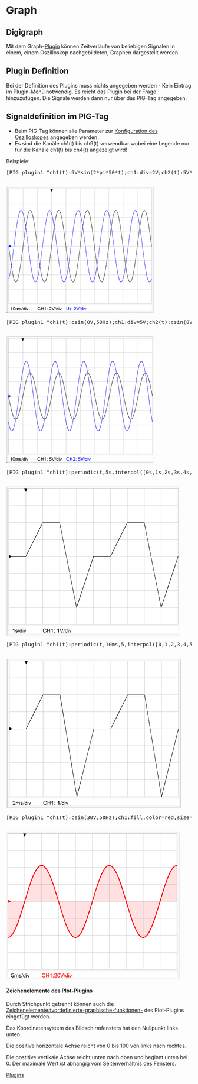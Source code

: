 # Graph
##  Digigraph 
Mit dem Graph-[Plugin](../Plugins/index.md) können Zeitverläufe von beliebigen Signalen in einem, einem Oszilloskop nachgebildeten, Graphen dargestellt werden.

##  Plugin Definition 
Bei der Definition des Plugins muss nichts angegeben werden - Kein Eintrag im Plugin-Menü notwendig. Es reicht das Plugin bei der Frage hinzuzufügen. Die Signale werden dann nur über das PIG-Tag angegeben.

##  Signaldefinition im PIG-Tag 
* Beim PIG-Tag können alle Parameter zur [Konfiguration des Oszilloskopes](../KonfigurationdesOszilloskopes/index.md) angegeben werden.
* Es sind die Kanäle ch1(t) bis ch9(t) verwendbar wobei eine Legende nur für die Kanäle ch1(t) bis ch4(t) angezeigt wird!

Beispiele:
<pre>
[PIG plugin1 "ch1(t):5V*sin(2*pi*50*t);ch1:div=2V;ch2(t):5V*sin(2*pi*50*t+2);ch2:div=2V,name=Ux; time:trigger=3"/](PIG plugin1 "ch1(t):5V*sin(2*pi*50*t);ch1:div=2V;ch2(t):5V*sin(2*pi*50*t+2);ch2:div=2V,name=Ux; time:trigger=3"/)
</pre>
<br>![400px-ClipCapIt-190222-123733.PNG](400px-ClipCapIt-190222-123733.PNG)

<pre>
[PIG plugin1 "ch1(t):csin(8V,50Hz);ch1:div=5V;ch2(t):csin(8V+i*9V,50Hz);ch2:div=5V"/](PIG plugin1 "ch1(t):csin(8V,50Hz);ch1:div=5V;ch2(t):csin(8V+i*9V,50Hz);ch2:div=5V"/)
</pre>
<br>![400px-ClipCapIt-190225-074727.PNG](400px-ClipCapIt-190225-074727.PNG)

<pre>
[PIG plugin1 "ch1(t):periodic(t,5s,interpol([0s,1s,2s,3s,4s,5s](PIG plugin1 "ch1(t):periodic(t,5s,interpol([0s,1s,2s,3s,4s,5s),[0V,2V,2V,-3V,0V,0V](0V,2V,2V,-3V,0V,0V),t))"/]
</pre>
<br>![ClipCapIt-190318-070810.PNG](ClipCapIt-190318-070810.PNG)

<pre>
[PIG plugin1 "ch1(t):periodic(t,10ms,5,interpol([0,1,2,3,4,5](PIG plugin1 "ch1(t):periodic(t,10ms,5,interpol([0,1,2,3,4,5),[0,2,2,-4,0,0](0,2,2,-4,0,0),t))"/]
</pre>
<br>![ClipCapIt-190318-092556.PNG](ClipCapIt-190318-092556.PNG)

<pre>
[PIG plugin1 "ch1(t):csin(30V,50Hz);ch1:fill,color=red,size=4"/](PIG plugin1 "ch1(t):csin(30V,50Hz);ch1:fill,color=red,size=4"/)
</pre>
<br>![ClipCapIt-190412-130531.PNG](ClipCapIt-190412-130531.PNG)


#### Zeichenelemente des Plot-Plugins
Durch Strichpunkt getrennt können auch die [Zeichenelemente#vordefinierte-graphische-funktionen-](../Plot#vordefinierte-graphische-funktionen-/index.md#vordefinierte-graphische-funktionen-) des Plot-Plugins eingefügt werden.

Das Koordinatensystem des Bildschirmfensters hat den Nullpunkt links unten.

Die positive horizontale Achse reicht von 0 bis 100 von links nach rechtes.

Die postitive vertikale Achse reicht unten nach oben und beginnt unten bei 0. Der maximale Wert ist abhängig vom Seitenverhältnis des Fensters.


[Plugins](../Plugins/index.md)

